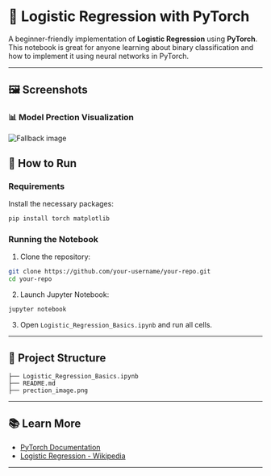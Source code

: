 # 🔐 Logistic Regression with PyTorch

A beginner-friendly implementation of **Logistic Regression** using **PyTorch**. This notebook is great for anyone learning about binary classification and how to implement it using neural networks in PyTorch.

---





## 🖼️ Screenshots

### 📊 Model Prection Visualization

<picture>
  <source srcset="prediction_image.png" media="(min-width: 600px)">
    <img src="path-to-your-image-fallback.jpg" alt="Fallback image">
</picture>


## 🧪 How to Run

### Requirements

Install the necessary packages:

```bash
pip install torch matplotlib
```

### Running the Notebook

1. Clone the repository:

```bash
git clone https://github.com/your-username/your-repo.git
cd your-repo
```

2. Launch Jupyter Notebook:

```bash
jupyter notebook
```

3. Open `Logistic_Regression_Basics.ipynb` and run all cells.

---

## 📂 Project Structure

```
├── Logistic_Regression_Basics.ipynb
├── README.md
├── prection_image.png
```

---

## 📚 Learn More

- [PyTorch Documentation](https://pytorch.org/docs/)
- [Logistic Regression - Wikipedia](https://en.wikipedia.org/wiki/Logistic_regression)

---
